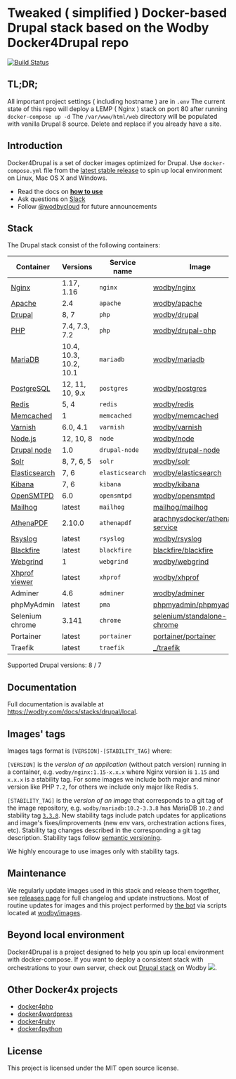 # Tweaked ( simplified ) Docker-based Drupal stack based on the Wodby Docker4Drupal repo

[![Build Status](https://travis-ci.org/wodby/docker4drupal.svg?branch=master)](https://travis-ci.org/wodby/docker4drupal)

## TL;DR;

All important project settings ( including hostname ) are in `.env` 
The current state of this repo will deploy a LEMP ( Nginx ) stack on port 80 after running `docker-compose up -d`
The `/var/www/html/web` directory will be populated with vanilla Drupal 8 source. Delete and replace if you already have a site. 


## Introduction

Docker4Drupal is a set of docker images optimized for Drupal. Use `docker-compose.yml` file from the [latest stable release](https://github.com/wodby/docker4drupal/releases) to spin up local environment on Linux, Mac OS X and Windows. 

* Read the docs on [**how to use**](https://wodby.com/docs/stacks/drupal/local#usage)
* Ask questions on [Slack](http://slack.wodby.com/)
* Follow [@wodbycloud](https://twitter.com/wodbycloud) for future announcements

## Stack

The Drupal stack consist of the following containers:

| Container       | Versions               | Service name    | Image                              | Default |
| --------------  | ---------------------- | --------------- | ---------------------------------- | ------- |
| [Nginx]         | 1.17, 1.16             | `nginx`         | [wodby/nginx]                      | ✓       |
| [Apache]        | 2.4                    | `apache`        | [wodby/apache]                     |         |
| [Drupal]        | 8, 7                   | `php`           | [wodby/drupal]                     | ✓       |
| [PHP]           | 7.4, 7.3, 7.2          | `php`           | [wodby/drupal-php]                 |         |
| [MariaDB]       | 10.4, 10.3, 10.2, 10.1 | `mariadb`       | [wodby/mariadb]                    | ✓       |
| [PostgreSQL]    | 12, 11, 10, 9.x        | `postgres`      | [wodby/postgres]                   |         |
| [Redis]         | 5, 4                   | `redis`         | [wodby/redis]                      |         |
| [Memcached]     | 1                      | `memcached`     | [wodby/memcached]                  |         |
| [Varnish]       | 6.0, 4.1               | `varnish`       | [wodby/varnish]                    |         |
| [Node.js]       | 12, 10, 8              | `node`          | [wodby/node]                       |         |
| [Drupal node]   | 1.0                    | `drupal-node`   | [wodby/drupal-node]                |         |
| [Solr]          | 8, 7, 6, 5             | `solr`          | [wodby/solr]                       |         |
| [Elasticsearch] | 7, 6                   | `elasticsearch` | [wodby/elasticsearch]              |         |
| [Kibana]        | 7, 6                   | `kibana`        | [wodby/kibana]                     |         |
| [OpenSMTPD]     | 6.0                    | `opensmtpd`     | [wodby/opensmtpd]                  |         |
| [Mailhog]       | latest                 | `mailhog`       | [mailhog/mailhog]                  | ✓       |
| [AthenaPDF]     | 2.10.0                 | `athenapdf`     | [arachnysdocker/athenapdf-service] |         |
| [Rsyslog]       | latest                 | `rsyslog`       | [wodby/rsyslog]                    |         |
| [Blackfire]     | latest                 | `blackfire`     | [blackfire/blackfire]              |         |
| [Webgrind]      | 1                      | `webgrind`      | [wodby/webgrind]                   |         |
| [Xhprof viewer] | latest                 | `xhprof`        | [wodby/xhprof]                     |         |
| Adminer         | 4.6                    | `adminer`       | [wodby/adminer]                    |         |
| phpMyAdmin      | latest                 | `pma`           | [phpmyadmin/phpmyadmin]            |         |
| Selenium chrome | 3.141                  | `chrome`        | [selenium/standalone-chrome]       |         |
| Portainer       | latest                 | `portainer`     | [portainer/portainer]              | ✓       |
| Traefik         | latest                 | `traefik`       | [_/traefik]                        | ✓       |

Supported Drupal versions: 8 / 7

## Documentation

Full documentation is available at https://wodby.com/docs/stacks/drupal/local.

## Images' tags

Images tags format is `[VERSION]-[STABILITY_TAG]` where:

`[VERSION]` is the _version of an application_ (without patch version) running in a container, e.g. `wodby/nginx:1.15-x.x.x` where Nginx version is `1.15` and `x.x.x` is a stability tag. For some images we include both major and minor version like PHP `7.2`, for others we include only major like Redis `5`. 

`[STABILITY_TAG]` is the _version of an image_ that corresponds to a git tag of the image repository, e.g. `wodby/mariadb:10.2-3.3.8` has MariaDB `10.2` and stability tag [`3.3.8`](https://github.com/wodby/mariadb/releases/tag/3.3.8). New stability tags include patch updates for applications and image's fixes/improvements (new env vars, orchestration actions fixes, etc). Stability tag changes described in the corresponding a git tag description. Stability tags follow [semantic versioning](https://semver.org/).

We highly encourage to use images only with stability tags.

## Maintenance

We regularly update images used in this stack and release them together, see [releases page](https://github.com/wodby/docker4drupal/releases) for full changelog and update instructions. Most of routine updates for images and this project performed by [the bot](https://github.com/wodbot) via scripts located at [wodby/images](https://github.com/wodby/images).

## Beyond local environment

Docker4Drupal is a project designed to help you spin up local environment with docker-compose. If you want to deploy a consistent stack with orchestrations to your own server, check out [Drupal stack](https://wodby.com/stacks/drupal) on Wodby ![](https://www.google.com/s2/favicons?domain=wodby.com).

## Other Docker4x projects

* [docker4php](https://github.com/wodby/docker4php)
* [docker4wordpress](https://github.com/wodby/docker4wordpress)
* [docker4ruby](https://github.com/wodby/docker4ruby)
* [docker4python](https://github.com/wodby/docker4python)

## License

This project is licensed under the MIT open source license.

[Apache]: https://wodby.com/docs/stacks/drupal/containers#apache
[AthenaPDF]: https://wodby.com/docs/stacks/drupal/containers#athenapdf
[Blackfire]: https://wodby.com/docs/stacks/drupal/containers#blackfire
[Drupal node]: https://wodby.com/docs/stacks/drupal/containers#drupal-nodejs
[Drupal]: https://wodby.com/docs/stacks/drupal/containers#php
[Elasticsearch]: https://wodby.com/docs/stacks/elasticsearch
[Kibana]: https://wodby.com/docs/stacks/elasticsearch
[Mailhog]: https://wodby.com/docs/stacks/drupal/containers#mailhog
[MariaDB]: https://wodby.com/docs/stacks/drupal/containers#mariadb
[Memcached]: https://wodby.com/docs/stacks/drupal/containers#memcached
[Nginx]: https://wodby.com/docs/stacks/drupal/containers#nginx
[Node.js]: https://wodby.com/docs/stacks/drupal/containers#nodejs
[OpenSMTPD]: https://wodby.com/docs/stacks/drupal/containers#opensmtpd
[PHP]: https://wodby.com/docs/stacks/drupal/containers#php
[PostgreSQL]: https://wodby.com/docs/stacks/drupal/containers#postgresql
[Redis]: https://wodby.com/docs/stacks/drupal/containers#redis
[Rsyslog]: https://wodby.com/docs/stacks/drupal/containers#rsyslog
[Solr]: https://wodby.com/docs/stacks/drupal/containers#solr
[Varnish]: https://wodby.com/docs/stacks/drupal/containers#varnish
[Webgrind]: https://wodby.com/docs/stacks/drupal/containers#webgrind
[XHProf viewer]: https://wodby.com/docs/stacks/php/containers#xhprof-viewer

[_/traefik]: https://hub.docker.com/_/traefik
[arachnysdocker/athenapdf-service]: https://hub.docker.com/r/arachnysdocker/athenapdf-service
[blackfire/blackfire]: https://hub.docker.com/r/blackfire/blackfire
[mailhog/mailhog]: https://hub.docker.com/r/mailhog/mailhog
[phpmyadmin/phpmyadmin]: https://hub.docker.com/r/phpmyadmin/phpmyadmin
[portainer/portainer]: https://hub.docker.com/r/portainer/portainer
[selenium/standalone-chrome]: https://hub.docker.com/r/selenium/standalone-chrome
[wodby/adminer]: https://hub.docker.com/r/wodby/adminer
[wodby/apache]: https://github.com/wodby/apache
[wodby/drupal-node]: https://github.com/wodby/drupal-node
[wodby/drupal-php]: https://github.com/wodby/drupal-php
[wodby/drupal]: https://github.com/wodby/drupal
[wodby/elasticsearch]: https://github.com/wodby/elasticsearch
[wodby/kibana]: https://github.com/wodby/kibana
[wodby/mariadb]: https://github.com/wodby/mariadb
[wodby/memcached]: https://github.com/wodby/memcached
[wodby/nginx]: https://github.com/wodby/nginx
[wodby/node]: https://github.com/wodby/node
[wodby/opensmtpd]: https://github.com/wodby/opensmtpd
[wodby/postgres]: https://github.com/wodby/postgres
[wodby/redis]: https://github.com/wodby/redis
[wodby/rsyslog]: https://hub.docker.com/r/wodby/rsyslog
[wodby/solr]: https://github.com/wodby/solr
[wodby/varnish]: https://github.com/wodby/varnish
[wodby/webgrind]: https://hub.docker.com/r/wodby/webgrind
[wodby/xhprof]: https://hub.docker.com/r/wodby/xhprof
